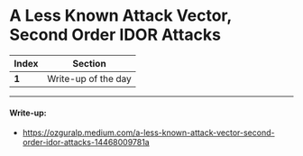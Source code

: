 #  A Less Known Attack Vector, Second Order IDOR Attacks


Index | Section
--- | ---
**1** | Write-up of the day

___


#### Write-up: 

* https://ozguralp.medium.com/a-less-known-attack-vector-second-order-idor-attacks-14468009781a
